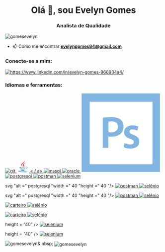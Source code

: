 <h1 align = "center"> Olá 👋, sou Evelyn Gomes </h1>
<h3 align = "center"> Analista de Qualidade </h3>

<p align = "left"> <img src = "https: //komarev.com/ghpvc/?username=gomesevelyn&label=Profile%20views&color=0e75b6&style=flat "alt =" gomesevelyn "/> </p>

- 📫 Como me encontrar **evelyngomes84@gmail.com**

<h3 align = "left"> Conecte-se a mim: </h3>
<p align = "left">
<a href = "https://linkedin.com/in/https://www.linkedin.com/in/evelyn- gomes-966934a4 / "target =" blank "> <img align =" center "src =" https://raw.githubusercontent.com/rahuldkjain/github-profile-readme-generator/master/src/images/icons/Social / linked-in-alt.svg "alt =" https://www.linkedin.com/in/evelyn-gomes-966934a4/ "height =" 30 "width =" 40 "/> </a>
</p>

<h3 align =" left "> Idiomas e ferramentas: </h3>
<p align = "left"> <a href="https://git-scm.com/" target="_blank"> <img src = "https://www.vectorlogo.zone/logos/git-scm /git-scm-icon.svg "alt =" git "width =" 40 "height =" 40 "/> </a> <a href =" https://www.java.com "target =" _ blank " > <img src = "https://raw.githubusercontent.com/devicons/devicon/master/icons/java/java-original.svg" alt = "java" width = "40" height = "40" /> < / a> <a href="https://www.microsoft.com/en-us/sql-server" target="_blank"> <img src = "https://www.svgrepo.com/show/303229 /microsoft-sql-server-logo.svg "alt =" mssql "width =" 40 "height = "40" /> </a> <a href="https://www.oracle.com/" target="_blank"> <img src = "https://raw.githubusercontent.com/devicons/ devicon / master / icons / oracle / oracle-original.svg "alt =" oracle "width =" 40 "height =" 40 "/> </a> <a href =" https://www.photoshop.com/ en "target =" _ blank "> <img src =" https://raw.githubusercontent.com/devicons/devicon/master/icons/photoshop/photoshop-line.svg "alt =" photoshop "largura =" 40 "altura = "40" /> </a> <a href="https://www.postgresql.org" target="_blank"> <img src = "https: //raw.githubusercontent.com / devicons / devicon / master / icons / postgresql / postgresql-original-wordmark.svg "alt =" postgresql "width =" 40 "height =" 40 "/> </a> <a href =" https: // postman.com "target =" _ blank "> <img src =" https://www.vectorlogo.zone/logos/getpostman/getpostman-icon.svg "alt =" postman "width =" 40 "height =" 40 " /> </a> <a href="https://www.selenium.dev" target="_blank"> <img src = "https://raw.githubusercontent.com/detain/svg-logos/780f25886640cef088af994181646db2f6b1a3f8/ svg / selenium-logo.svg "alt =" selenium "width =" 40 "height =" 40 "/> </a> </p>svg "alt =" postgresql "width =" 40 "height =" 40 "/> </a> <a href="https://postman.com" target="_blank"> <img src =" https: / /www.vectorlogo.zone/logos/getpostman/getpostman-icon.svg "alt =" postman "width =" 40 "height =" 40 "/> </a> <a href =" https: //www.selenium .dev "target =" _ blank "> <img src =" https://raw.githubusercontent.com/detain/svg-logos/780f25886640cef088af994181646db2f6b1a3f8/svg/selenium-logo.svg "alt =" selênio "width =" 40 " altura = "40" /> </a> </p>svg "alt =" postgresql "width =" 40 "height =" 40 "/> </a> <a href="https://postman.com" target="_blank"> <img src =" https: / /www.vectorlogo.zone/logos/getpostman/getpostman-icon.svg "alt =" postman "width =" 40 "height =" 40 "/> </a> <a href =" https: //www.selenium .dev "target =" _ blank "> <img src =" https://raw.githubusercontent.com/detain/svg-logos/780f25886640cef088af994181646db2f6b1a3f8/svg/selenium-logo.svg "alt =" selênio "width =" 40 " altura = "40" /> </a> </p><a href="https://postman.com" target="_blank"> <img src = "https://www.vectorlogo.zone/logos/getpostman/getpostman-icon.svg" alt = "carteiro" largura = "40" height = "40" /> </a> <a href="https://www.selenium.dev" target="_blank"> <img src = "https://raw.githubusercontent.com /detain/svg-logos/780f25886640cef088af994181646db2f6b1a3f8/svg/selenium-logo.svg "alt =" selênio "largura =" 40 "altura =" 40 "/> </a> </p><a href="https://postman.com" target="_blank"> <img src = "https://www.vectorlogo.zone/logos/getpostman/getpostman-icon.svg" alt = "carteiro" largura = "40" height = "40" /> </a> <a href="https://www.selenium.dev" target="_blank"> <img src = "https://raw.githubusercontent.com /detain/svg-logos/780f25886640cef088af994181646db2f6b1a3f8/svg/selenium-logo.svg "alt =" selênio "largura =" 40 "altura =" 40 "/> </a> </p>height = "40" /> </a> <a href="https://www.selenium.dev" target="_blank"> <img src = "https://raw.githubusercontent.com/detain/svg -logos / 780f25886640cef088af994181646db2f6b1a3f8 / svg / selenium-logo.svg "alt =" selenium "width =" 40 "height =" 40 "/> </a> </p>height = "40" /> </a> <a href="https://www.selenium.dev" target="_blank"> <img src = "https://raw.githubusercontent.com/detain/svg -logos / 780f25886640cef088af994181646db2f6b1a3f8 / svg / selenium-logo.svg "alt =" selenium "width =" 40 "height =" 40 "/> </a> </p>

<p> <img align = "left" src = "https://github-readme-stats.vercel.app/api/top-langs?username=gomesevelyn&show_icons=true&locale=en&layout=compact" alt = "gomesevelyn" /> </p>

<p> & nbsp; <img align = "center" src = "https://github-readme-stats.vercel.app/api?username=gomesevelyn&show_icons=true&locale=en" alt = "gomesevelyn" /> </p>
